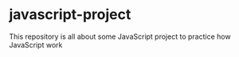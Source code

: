 # javascript-project
This repository is all about some JavaScript project to practice how JavaScript work
